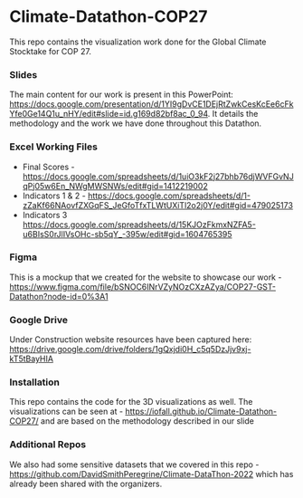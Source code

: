 # Climate-Datathon-COP27

This repo contains the visualization work done for the Global Climate Stocktake for COP 27.

### Slides
The main content for our work is present in this PowerPoint: https://docs.google.com/presentation/d/1YI9gDvCE1DEjRtZwkCesKcEe6cFkYfe0Ge14Q1u_nHY/edit#slide=id.g169d82bf8ac_0_94. It details the methodology and the work we have done throughout this Datathon.

### Excel Working Files

- Final Scores - https://docs.google.com/spreadsheets/d/1uiO3kF2j27bhb76djWVFGvNJqPj05w6En_NWgMWSNWs/edit#gid=1412219002
- Indicators 1 & 2 - https://docs.google.com/spreadsheets/d/1-zZaKf66NAovfZXGqFS_JeGfoTfxTLWtUXiTl2o2j0Y/edit#gid=479025173
- Indicators 3  https://docs.google.com/spreadsheets/d/15KJOzFkmxNZFA5-u6BIsS0rJlIVsOHc-sb5qY_-395w/edit#gid=1604765395


### Figma
This is a mockup that we created for the website to showcase our work - https://www.figma.com/file/bSNOC6INrVZyNOzCXzAZya/COP27-GST-Datathon?node-id=0%3A1


### Google Drive
Under Construction website resources have been captured here: https://drive.google.com/drive/folders/1gQxjdi0H_c5q5DzJjv9xj-kT5tBayHIA

### Installation
This repo contains the code for the 3D visualizations as well. The visualizations can be seen at - https://iofall.github.io/Climate-Datathon-COP27/ and are based on the methodology described in our slide

### Additional Repos
We also had some sensitive datasets that we covered in this repo - https://github.com/DavidSmithPeregrine/Climate-DataThon-2022 which has already been shared with the organizers.


